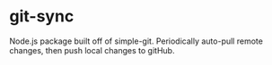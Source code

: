 # git-sync
Node.js package built off of simple-git. Periodically auto-pull remote changes, then push local changes to gitHub.
